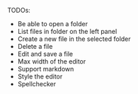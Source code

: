 TODOs:
- Be able to open a folder
- List files in folder on the left panel
- Create a new file in the selected folder
- Delete a file
- Edit and save a file
- Max width of the editor
- Support markdown
- Style the editor
- Spellchecker
